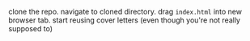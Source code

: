 clone the repo.
navigate to cloned directory.
drag `index.html` into new browser tab.
start reusing cover letters (even though you're not really supposed to)
